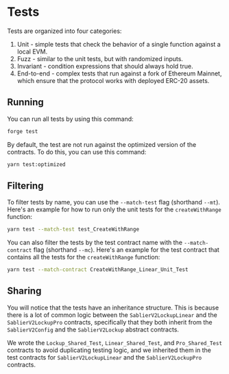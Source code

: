 # Tests

Tests are organized into four categories:

1. Unit - simple tests that check the behavior of a single function against a local EVM.
2. Fuzz - similar to the unit tests, but with randomized inputs.
3. Invariant - condition expressions that should always hold true.
4. End-to-end - complex tests that run against a fork of Ethereum Mainnet, which ensure that the protocol works with
   deployed ERC-20 assets.

## Running

You can run all tests by using this command:

```sh
forge test
```

By default, the test are not run against the optimized version of the contracts. To do this, you can use this command:

```sh
yarn test:optimized
```

## Filtering

To filter tests by name, you can use the `--match-test` flag (shorthand `--mt`). Here's an example for how to run only
the unit tests for the `createWithRange` function:

```sh
yarn test --match-test test_CreateWithRange
```

You can also filter the tests by the test contract name with the `--match-contract` flag (shorthand `--mc`). Here's an
example for the test contract that contains all the tests for the `createWithRange` function:

```sh
yarn test --match-contract CreateWithRange_Linear_Unit_Test
```

## Sharing

You will notice that the tests have an inheritance structure. This is because there is a lot of common logic between the
`SablierV2LockupLinear` and the `SablierV2LockupPro` contracts, specifically that they both inherit from the
`SablierV2Config` and the `SablierV2Lockup` abstract contracts.

We wrote the `Lockup_Shared_Test`, `Linear_Shared_Test`, and `Pro_Shared_Test` contracts to avoid duplicating testing
logic, and we inherited them in the test contracts for `SablierV2LockupLinear` and the `SablierV2LockupPro` contracts.
